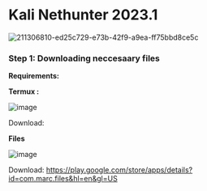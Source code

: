 # Kali Nethunter 2023.1



![211306810-ed25c729-e73b-42f9-a9ea-ff75bbd8ce5c](https://user-images.githubusercontent.com/120317751/235743861-757fda88-513a-4bf6-81db-52492489a002.png)


<b><h3>Step 1: Downloading neccesaary files</b></h3>

<b>Requirements:</b>

<B> Termux : </b>

![image](https://user-images.githubusercontent.com/120317751/236640185-ca88a8b7-2bd9-483d-ac0a-4a50f9b0f917.png)

Download: 

<b> Files </b>

![image](https://user-images.githubusercontent.com/120317751/236640726-fdf5ed84-331c-4a8a-b2d2-e190cdb9e24a.png)

Download: https://play.google.com/store/apps/details?id=com.marc.files&hl=en&gl=US



